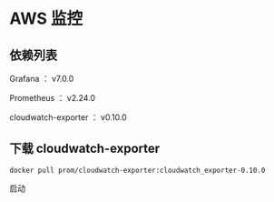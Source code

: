 # AWS 监控

## 依赖列表

Grafana ： v7.0.0

Prometheus ： v2.24.0

cloudwatch-exporter ： v0.10.0


## 下载 cloudwatch-exporter

```
docker pull prom/cloudwatch-exporter:cloudwatch_exporter-0.10.0
```

启动
